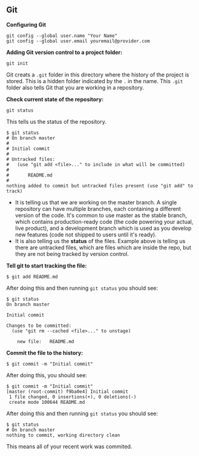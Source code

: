 ## Git

**Configuring Git**
```
git config --global user.name "Your Name"
git config --global user.email youremail@provider.com
```

**Adding Git version control to a project folder:**
```
git init
```
Git creats a ```.git``` folder in this directory where the history of the project is stored. This is a hidden folder indicated by the ```.``` in the name. This ```.git``` folder also tells Git that you are working in a repository.

**Check current state of the repository:**
```
git status
```
This tells us the status of the repository. 

```
$ git status
# On branch master
#
# Initial commit
#
# Untracked files:
#   (use "git add <file>..." to include in what will be committed)
#
#       README.md
#
nothing added to commit but untracked files present (use "git add" to track)
```
+ It is telling us that we are working on the master branch. A single repository can have multiple branches, each containing a different version of the code. It's common to use master as the stable branch, which contains production-ready code (the code powering your actual, live product), and a development branch which is used as you develop new features (code not shipped to users until it's ready).
+ It is also telling us the **status** of the files. Example above is telling us there are untracked files, which are files which are inside the repo, but they are not being tracked by version control.

**Tell git to start tracking the file:**
```
$ git add README.md
```
After doing this and then running ```git status``` you should see:
```
$ git status
On branch master

Initial commit

Changes to be committed:
  (use "git rm --cached <file>..." to unstage)

	new file:   README.md
```

**Commit the file to the history:**
```
$ git commit -m "Initial commit"
```

After doing this, you should see:
```
$ git commit -m "Initial commit"
[master (root-commit) f9ba0e4] Initial commit
 1 file changed, 0 insertions(+), 0 deletions(-)
 create mode 100644 README.md
```

After doing this and then running ```git status``` you should see:
```
$ git status
# On branch master
nothing to commit, working directory clean
```
This means all of your recent work was commited.
